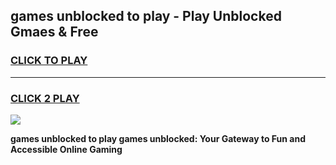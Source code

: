 
## games unblocked to play - Play Unblocked Gmaes & Free
<h3>
<a href="https://news.freeplayer.one?title=games_unblocked_to_play&ref=23F">CLICK TO PLAY</a></h3>
<hr>

<h3>
<a href="https://news.freeplayer.one?title=games_unblocked_to_play&ref=23F">CLICK 2 PLAY</a>
  
</h3>

<a href="https://news.freeplayer.one?title=games_unblocked_to_play&ref=23F/"><img src="https://clearcache.store/games.png"></a>


**games unblocked to play games unblocked: Your Gateway to Fun and Accessible Online Gaming**
